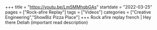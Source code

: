 +++
title = "https://youtu.be/LmSMMhqbGAs"
startdate = "2022-03-25"
pages = ["Rock-afire Replay"]
tags = ["Videos"]
categories = ["Creative Engineering","ShowBiz Pizza Place"]
+++
Rock afire replay french | Hey there Deliah (important read description)
